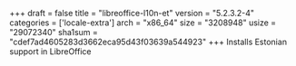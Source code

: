 +++
draft = false
title = "libreoffice-l10n-et"
version = "5.2.3.2-4"
categories = ['locale-extra']
arch = "x86_64"
size = "3208948"
usize = "29072340"
sha1sum = "cdef7ad4605283d3662eca95d43f03639a544923"
+++
Installs Estonian support in LibreOffice